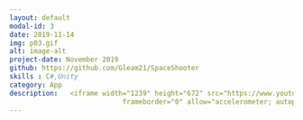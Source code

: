 ```yaml
---
layout: default
modal-id: 3
date: 2019-11-14
img: p03.gif
alt: image-alt
project-date: November 2019
github: https://github.com/Gleam21/SpaceShooter
skills : C#,Unity
category: App
description:   <iframe width="1239" height="672" src="https://www.youtube.com/embed/e4mKplkg1fY" 
                            frameborder="0" allow="accelerometer; autoplay; encrypted-media; gyroscope; picture-in-picture" allowfullscreen></iframe>
---
```

